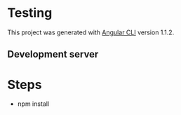 # Testing

This project was generated with [Angular CLI](https://github.com/angular/angular-cli) version 1.1.2.

## Development server

# Steps
- npm install

